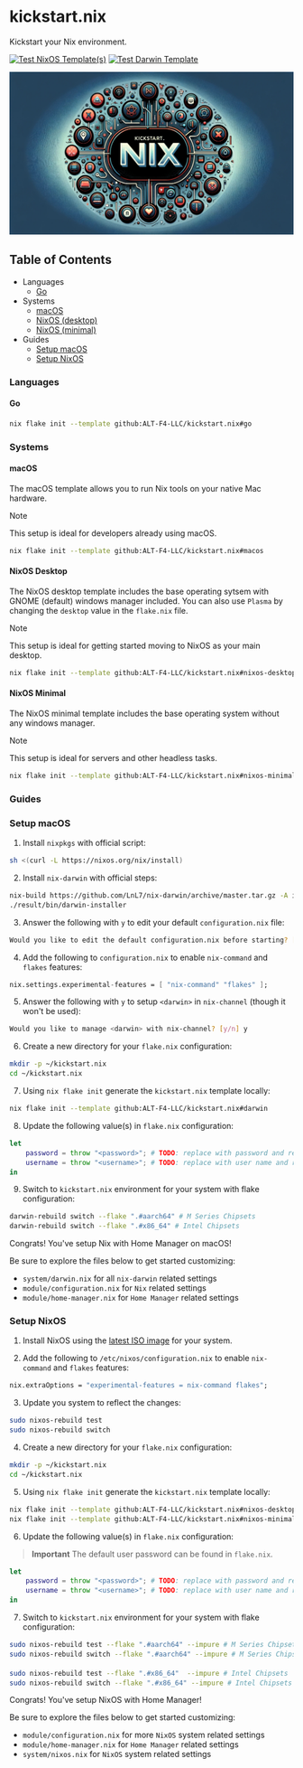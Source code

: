 # kickstart.nix
Kickstart your Nix environment.

[![Test NixOS Template(s)](https://github.com/ALT-F4-LLC/kickstart.nix/actions/workflows/test-nixos.yml/badge.svg)](https://github.com/ALT-F4-LLC/kickstart.nix/actions/workflows/test-nixos.yml)
[![Test Darwin Template](https://github.com/ALT-F4-LLC/kickstart.nix/actions/workflows/test-darwin.yml/badge.svg)](https://github.com/ALT-F4-LLC/kickstart.nix/actions/workflows/test-darwin.yml)

![kickstart.nix](preview/kickstart.nix.webp)

## Table of Contents

- Languages
    - [Go](#go)
- Systems
    - [macOS](#macos)
    - [NixOS (desktop)](#nixos-desktop)
    - [NixOS (minimal)](#nixos-minimal)
- Guides
    - [Setup macOS](#setup-macos)
    - [Setup NixOS](#setup-nixos)

### Languages

#### Go

```bash
nix flake init --template github:ALT-F4-LLC/kickstart.nix#go
```

### Systems

#### macOS

The macOS template allows you to run Nix tools on your native Mac hardware.

> [!NOTE]
> This setup is ideal for developers already using macOS.

```bash
nix flake init --template github:ALT-F4-LLC/kickstart.nix#macos
```

#### NixOS Desktop

The NixOS desktop template includes the base operating sytsem with GNOME (default) windows manager included. You can also use `Plasma` by changing the `desktop` value in the `flake.nix` file.

> [!NOTE]
> This setup is ideal for getting started moving to NixOS as your main desktop.

```bash
nix flake init --template github:ALT-F4-LLC/kickstart.nix#nixos-desktop
```

#### NixOS Minimal

The NixOS minimal template includes the base operating system without any windows manager.

> [!NOTE]
> This setup is ideal for servers and other headless tasks.

```bash
nix flake init --template github:ALT-F4-LLC/kickstart.nix#nixos-minimal
```

### Guides

### Setup macOS

1. Install `nixpkgs` with official script:

```bash
sh <(curl -L https://nixos.org/nix/install)
```

2. Install `nix-darwin` with official steps:

```bash
nix-build https://github.com/LnL7/nix-darwin/archive/master.tar.gz -A installer
./result/bin/darwin-installer
```

3. Answer the following with `y` to edit your default `configuration.nix` file:

```bash
Would you like to edit the default configuration.nix before starting? [y/n] y
```

4. Add the following to `configuration.nix` to enable `nix-command` and `flakes` features:

```nix
nix.settings.experimental-features = [ "nix-command" "flakes" ];
```

5. Answer the following with `y` to setup `<darwin>` in `nix-channel` (though it won't be used):

```bash
Would you like to manage <darwin> with nix-channel? [y/n] y
```

6. Create a new directory for your `flake.nix` configuration:

```bash
mkdir -p ~/kickstart.nix
cd ~/kickstart.nix
```

7. Using `nix flake init` generate the `kickstart.nix` template locally:

```bash
nix flake init --template github:ALT-F4-LLC/kickstart.nix#darwin
```

8. Update the following value(s) in `flake.nix` configuration:

```nix
let
    password = throw "<password>"; # TODO: replace with password and remove throw 
    username = throw "<username>"; # TODO: replace with user name and remove throw 
in
```

9. Switch to `kickstart.nix` environment for your system with flake configuration:

```bash
darwin-rebuild switch --flake ".#aarch64" # M Series Chipsets
darwin-rebuild switch --flake ".#x86_64" # Intel Chipsets
```

Congrats! You've setup Nix with Home Manager on macOS!

Be sure to explore the files below to get started customizing:

- `system/darwin.nix` for all `nix-darwin` related settings
- `module/configuration.nix` for `Nix` related settings
- `module/home-manager.nix` for `Home Manager` related settings

### Setup NixOS

1. Install NixOS using the [latest ISO image](https://nixos.org/download#nixos-iso) for your system.

2. Add the following to `/etc/nixos/configuration.nix` to enable `nix-command` and `flakes` features:

```nix
nix.extraOptions = "experimental-features = nix-command flakes";
```

3. Update you system to reflect the changes:

```bash
sudo nixos-rebuild test
sudo nixos-rebuild switch
```

4. Create a new directory for your `flake.nix` configuration:

```bash
mkdir -p ~/kickstart.nix
cd ~/kickstart.nix
```

5. Using `nix flake init` generate the `kickstart.nix` template locally:

```bash
nix flake init --template github:ALT-F4-LLC/kickstart.nix#nixos-desktop
nix flake init --template github:ALT-F4-LLC/kickstart.nix#nixos-minimal
```

6. Update the following value(s) in `flake.nix` configuration:

> **Important**
> The default user password can be found in `flake.nix`.

```nix
let
    password = throw "<password>"; # TODO: replace with password and remove throw 
    username = throw "<username>"; # TODO: replace with user name and remove throw 
in
```

7. Switch to `kickstart.nix` environment for your system with flake configuration:

```bash
sudo nixos-rebuild test --flake ".#aarch64" --impure # M Series Chipsets
sudo nixos-rebuild switch --flake ".#aarch64" --impure # M Series Chipsets

sudo nixos-rebuild test --flake ".#x86_64"  --impure # Intel Chipsets
sudo nixos-rebuild switch --flake ".#x86_64" --impure # Intel Chipsets
```

Congrats! You've setup NixOS with Home Manager!

Be sure to explore the files below to get started customizing:

- `module/configuration.nix` for more `NixOS` system related settings
- `module/home-manager.nix` for `Home Manager` related settings
- `system/nixos.nix` for `NixOS` system related settings
